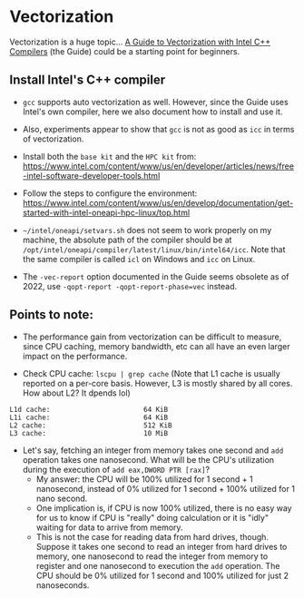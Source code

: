 # Vectorization

Vectorization is a huge topic... 
[A Guide to Vectorization with Intel C++ Compilers](https://www.intel.com/content/dam/develop/external/us/en/documents/compilerautovectorizationguide.pdf) (the Guide)
could be a starting point for beginners.

## Install Intel's C++ compiler

* `gcc` supports auto vectorization as well. However, since the Guide uses Intel's own compiler, here we also document
how to install and use it.

* Also, experiments appear to show that `gcc` is not as good as `icc` in terms of vectorization.

* Install both the `base kit` and the `HPC kit` from: https://www.intel.com/content/www/us/en/developer/articles/news/free-intel-software-developer-tools.html

* Follow the steps to configure the environment: https://www.intel.com/content/www/us/en/develop/documentation/get-started-with-intel-oneapi-hpc-linux/top.html

* `~/intel/oneapi/setvars.sh` does not seem to work properly on my machine, the absolute path of the compiler should be at
`/opt/intel/oneapi/compiler/latest/linux/bin/intel64/icc`. Note that the same compiler is called `icl` on Windows
and `icc` on Linux.

* The `-vec-report` option documented in the Guide seems obsolete as of 2022, use `-qopt-report -qopt-report-phase=vec`
instead.

## Points to note:

* The performance gain from vectorization can be difficult to measure, since CPU caching, memory bandwidth, etc 
 can all have an even larger impact on the performance.

* Check CPU cache: `lscpu | grep cache` (Note that L1 cache is usually reported on a per-core basis. However, L3 is
mostly shared by all cores. How about L2? It dpends lol)
```
L1d cache:                       64 KiB
L1i cache:                       64 KiB
L2 cache:                        512 KiB
L3 cache:                        10 MiB
```
* Let's say, fetching an integer from memory takes one second and `add` operation takes one nanosecond. What
will be the CPU's utilization during the execution of `add eax,DWORD PTR [rax]`?
  * My answer: the CPU will be 100% utilized for 1 second + 1 nanosecond, instead of 0% utilized for
  1 second + 100% utilized for 1 nano second.
  * One implication is, if CPU is now 100% utilized, there is no easy way for us to know if CPU is "really"
  doing calculation or it is "idly" waiting for data to arrive from memory.
  * This is not the case for reading data from hard drives, though. Suppose it takes one second to read an integer
  from hard drives to memory, one nanosecond to read the integer from memory to register and one nanosecond to
  execution the `add` operation. The CPU should be 0% utilized for 1 second and 100% utilized for just 2 nanoseconds.
